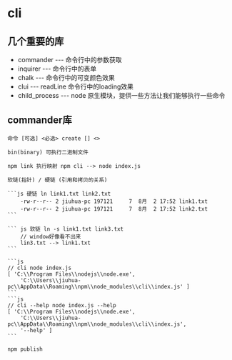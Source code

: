 # cli

## 几个重要的库

- commander --- 命令行中的参数获取
- inquirer --- 命令行中的表单
- chalk --- 命令行中的可变颜色效果
- clui --- readLine 命令行中的loading效果
- child_process --- node 原生模块，提供一些方法让我们能够执行一些命令

## commander库
    命令 [可选] <必选> create [] <>

    bin(binary) 可执行二进制文件

    npm link 执行映射 npm cli --> node index.js

    软链(指针) / 硬链 (引用和拷贝的关系)

    ```js 硬链 ln link1.txt link2.txt
        -rw-r--r-- 2 jiuhua-pc 197121     7  8月  2 17:52 link1.txt
        -rw-r--r-- 2 jiuhua-pc 197121     7  8月  2 17:52 link2.txt
    ```

    ``` js 软链 ln -s link1.txt link3.txt
        // window好像看不出来
        lin3.txt --> link1.txt
    ```

    ```js
    // cli node index.js
    [ 'C:\\Program Files\\nodejs\\node.exe',
        'C:\\Users\\jiuhua-pc\\AppData\\Roaming\\npm\\node_modules\\cli\\index.js' ]
    ```
    ```js
    // cli --help node index.js --help
    [ 'C:\\Program Files\\nodejs\\node.exe',
        'C:\\Users\\jiuhua-pc\\AppData\\Roaming\\npm\\node_modules\\cli\\index.js',
        '--help' ]
    ```

    npm publish
